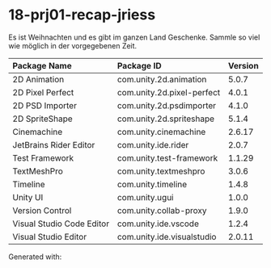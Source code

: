 # 18-prj01-recap-jriess

Es ist Weihnachten und es gibt im ganzen Land Geschenke. Sammle so viel wie möglich in der vorgegebenen Zeit.

| Package Name | Package ID | Version |
|:---|:---|:---|
| 2D Animation | com.unity.2d.animation | 5.0.7 |
| 2D Pixel Perfect | com.unity.2d.pixel-perfect | 4.0.1 |
| 2D PSD Importer | com.unity.2d.psdimporter | 4.1.0 |
| 2D SpriteShape | com.unity.2d.spriteshape | 5.1.4 |
| Cinemachine | com.unity.cinemachine | 2.6.17 |
| JetBrains Rider Editor | com.unity.ide.rider | 2.0.7 |
| Test Framework | com.unity.test-framework | 1.1.29 |
| TextMeshPro | com.unity.textmeshpro | 3.0.6 |
| Timeline | com.unity.timeline | 1.4.8 |
| Unity UI | com.unity.ugui | 1.0.0 |
| Version Control | com.unity.collab-proxy | 1.9.0 |
| Visual Studio Code Editor | com.unity.ide.vscode | 1.2.4 |
| Visual Studio Editor | com.unity.ide.visualstudio | 2.0.11 |

Generated with:
